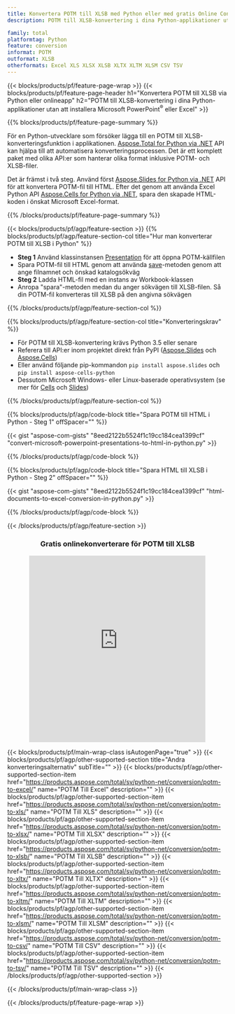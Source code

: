 ```yaml
---
title: Konvertera POTM till XLSB med Python eller med gratis Online Converter
description: POTM till XLSB-konvertering i dina Python-applikationer utan att använda Microsoft Office eller online. Testa gratis CSV till POT online-omvandlare snabbt innan du integrerar koden. 

family: total
platformtag: Python
feature: conversion
informat: POTM
outformat: XLSB
otherformats: Excel XLS XLSX XLSB XLTX XLTM XLSM CSV TSV
---
```

{{< blocks/products/pf/feature-page-wrap >}}
{{< blocks/products/pf/feature-page-header h1="Konvertera POTM till XLSB via Python eller onlineapp" h2="POTM till XLSB-konvertering i dina Python-applikationer utan att installera Microsoft PowerPoint<sup>&reg;</sup> eller Excel" >}}

{{% blocks/products/pf/feature-page-summary %}}

För en Python-utvecklare som försöker lägga till en POTM till XLSB-konverteringsfunktion i applikationen. [Aspose.Total for Python via .NET](https://products.aspose.com/total/python-net/) API kan hjälpa till att automatisera konverteringsprocessen. Det är ett komplett paket med olika API:er som hanterar olika format inklusive POTM- och XLSB-filer.

Det är främst i två steg. Använd först [Aspose.Slides for Python via .NET](https://products.aspose.com/slides/python-net/) API för att konvertera POTM-fil till HTML. Efter det genom att använda Excel Python API [Aspose.Cells for Python via .NET](https://products.aspose.com/cells/python-net/), spara den skapade HTML-koden i önskat Microsoft Excel-format. 

{{% /blocks/products/pf/feature-page-summary %}}

{{< blocks/products/pf/agp/feature-section >}}
{{% blocks/products/pf/agp/feature-section-col title="Hur man konverterar POTM till XLSB i Python" %}}
- **Steg 1** Använd klassinstansen [Presentation](https://reference.aspose.com/slides/python-net/aspose.slides/presentation/) för att öppna POTM-källfilen 
- Spara POTM-fil till HTML genom att använda [save](https://reference.aspose.com/slides/python-net/aspose.slides/presentation/)-metoden genom att ange filnamnet och önskad katalogsökväg
-  **Steg 2** Ladda HTML-fil med en instans av Workbook-klassen
-  Anropa "spara"-metoden medan du anger sökvägen till XLSB-filen. Så din POTM-fil konverteras till XLSB på den angivna sökvägen

{{% /blocks/products/pf/agp/feature-section-col %}}

{{% blocks/products/pf/agp/feature-section-col title="Konverteringskrav" %}}

- För POTM till XLSB-konvertering krävs Python 3.5 eller senare
- Referera till API:er inom projektet direkt från PyPI ([Aspose.Slides](https://pypi.org/project/Aspose.Slides/) och [Aspose.Cells](https://pypi.org/project/aspose-cells-python/))
-  Eller använd följande pip-kommandon ```pip install aspose.slides``` och ```pip install aspose-cells-python```
-  Dessutom Microsoft Windows- eller Linux-baserade operativsystem (se mer för [Cells](https://docs.aspose.com/cells/python-net/getting-started/#installation) och [Slides](https://docs.aspose.com/slides/python-net/system-requirements/))
 

{{% /blocks/products/pf/agp/feature-section-col %}}

{{% blocks/products/pf/agp/code-block title="Spara POTM till HTML i Python - Steg 1" offSpacer="" %}}

{{< gist "aspose-com-gists" "8eed2122b5524f1c19cc184cea1399cf" "convert-microsoft-powerpoint-presentations-to-html-in-python.py" >}}

{{% /blocks/products/pf/agp/code-block %}}

{{% blocks/products/pf/agp/code-block title="Spara HTML till XLSB i Python - Steg 2" offSpacer="" %}}

{{< gist "aspose-com-gists" "8eed2122b5524f1c19cc184cea1399cf" "html-documents-to-excel-conversion-in-python.py" >}}

{{% /blocks/products/pf/agp/code-block %}}

{{< /blocks/products/pf/agp/feature-section >}}
<div class="container-fluid agp-content bg-white aboutfile box-1 vh100 section nopbtm">
<div class=container>
<div class=row>
<div class="demobox tc col-md-12 padding-0" align="center">

<h3>Gratis onlinekonverterare för POTM till XLSB</h3>

<iframe style="border: none; height: 426px;" scrolling="no" src="https://total-conversion-app-65z5r2lp.qa.k8s.dynabic.com/?to=xlsb&from=potm" id="child-iframe" width="80%"></iframe>

</div></div>
</div></div>

{{< blocks/products/pf/main-wrap-class isAutogenPage="true" >}}
{{< blocks/products/pf/agp/other-supported-section title="Andra konverteringsalternativ" subTitle="" >}}
{{< blocks/products/pf/agp/other-supported-section-item href="https://products.aspose.com/total/sv/python-net/conversion/potm-to-excel/" name="POTM Till Excel" description="" >}}
{{< blocks/products/pf/agp/other-supported-section-item href="https://products.aspose.com/total/sv/python-net/conversion/potm-to-xls/" name="POTM Till XLS" description="" >}}
{{< blocks/products/pf/agp/other-supported-section-item href="https://products.aspose.com/total/sv/python-net/conversion/potm-to-xlsx/" name="POTM Till XLSX" description="" >}}
{{< blocks/products/pf/agp/other-supported-section-item href="https://products.aspose.com/total/sv/python-net/conversion/potm-to-xlsb/" name="POTM Till XLSB" description="" >}}
{{< blocks/products/pf/agp/other-supported-section-item href="https://products.aspose.com/total/sv/python-net/conversion/potm-to-xltx/" name="POTM Till XLTX" description="" >}}
{{< blocks/products/pf/agp/other-supported-section-item href="https://products.aspose.com/total/sv/python-net/conversion/potm-to-xltm/" name="POTM Till XLTM" description="" >}}
{{< blocks/products/pf/agp/other-supported-section-item href="https://products.aspose.com/total/sv/python-net/conversion/potm-to-xlsm/" name="POTM Till XLSM" description="" >}}
{{< blocks/products/pf/agp/other-supported-section-item href="https://products.aspose.com/total/sv/python-net/conversion/potm-to-csv/" name="POTM Till CSV" description="" >}}
{{< blocks/products/pf/agp/other-supported-section-item href="https://products.aspose.com/total/sv/python-net/conversion/potm-to-tsv/" name="POTM Till TSV" description="" >}}
{{< /blocks/products/pf/agp/other-supported-section >}}


      
{{< /blocks/products/pf/main-wrap-class >}}

{{< /blocks/products/pf/feature-page-wrap >}}